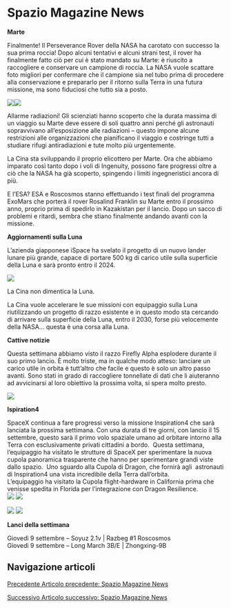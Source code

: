 Spazio Magazine News
====================

**Marte**

Finalmente! Il Perseverance Rover della NASA ha carotato con successo la sua prima roccia! Dopo alcuni tentativi e alcuni strani test, il rover ha finalmente fatto ciò per cui è stato mandato su Marte: è riuscito a raccogliere e conservare un campione di roccia. La NASA vuole scattare foto migliori per confermare che il campione sia nel tubo prima di procedere alla conservazione e prepararlo per il ritorno sulla Terra in una futura missione, ma sono fiduciosi che tutto sia a posto.

![](https://www.adaa.it/wp/wp-content/uploads/2021/09/1_-_PIA24805_-_Navcam_of_Borehole_-_Sol190_Navcam_borehole-1024x387.jpg)![](https://www.adaa.it/wp/wp-content/uploads/2021/09/2-PIA24804_-_Corer_With_Sample_-_ZL0_0190_0683815239_371ECZ_N0070000ZCAM00056_110095J01_EXPORT-1024x765.png)

Allarme radiazioni! Gli scienziati hanno scoperto che la durata massima di un viaggio su Marte deve essere di soli quattro anni perché gli astronauti sopravvivano all’esposizione alle radiazioni – questo impone alcune restrizioni alle organizzazioni che pianificano il viaggio e costringe tutti a studiare rifugi antiradiazioni e tute molto più urgentemente.

La Cina sta sviluppando il proprio elicottero per Marte. Ora che abbiamo imparato così tanto dopo i voli di Ingenuity, possono fare progressi oltre a ciò che la NASA ha già scoperto, spingendo i limiti ingegneristici ancora di più.

E l’ESA? ESA e Roscosmos stanno effettuando i test finali del programma ExoMars che porterà il rover Rosalind Franklin su Marte entro il prossimo anno, proprio prima di spedirlo in Kazakistan per il lancio. Dopo un sacco di problemi e ritardi, sembra che stiano finalmente andando avanti con la missione. 

**Aggiornamenti sulla Luna**

L’azienda giapponese iSpace ha svelato il progetto di un nuovo lander lunare più grande, capace di portare 500 kg di carico utile sulla superficie della Luna e sarà pronto entro il 2024.

![](https://www.adaa.it/wp/wp-content/uploads/2021/09/1.jpg)

  
La Cina non dimentica la Luna.

La Cina vuole accelerare le sue missioni con equipaggio sulla Luna riutilizzando un progetto di razzo esistente e in questo modo sta cercando di arrivare sulla superficie della Luna, entro il 2030, forse più velocemente della NASA… questa è una corsa alla Luna.

**Cattive notizie**

Questa settimana abbiamo visto il razzo Firefly Alpha esplodere durante il suo primo lancio. È molto triste, ma in qualche modo atteso: lanciare un carico utile in orbita è tutt’altro che facile e questo è solo un altro passo avanti. Sono stati in grado di raccogliere tonnellate di dati che li aiuteranno ad avvicinarsi al loro obiettivo la prossima volta, si spera molto presto. 

![](https://www.adaa.it/wp/wp-content/uploads/2021/09/2-300x166.jpg)

**Ispiration4**

SpaceX continua a fare progressi verso la missione Inspiration4 che sarà lanciata la prossima settimana. Con una durata di tre giorni, con lancio il 15 settembre, questo sarà il primo volo spaziale umano ad orbitare intorno alla Terra con esclusivamente privati cittadini a bordo.  Questa settimana, l’equipaggio ha visitato le strutture di SpaceX per sperimentare la nuova cupola panoramica trasparente che hanno per sperimentare grandi viste dallo spazio.  Uno sguardo alla Cupola di Dragon, che fornirà agli  astronauti di Inspiration4 una vista incredibile della Terra dall’orbita.  
L’equipaggio ha visitato la Cupola flight-hardware in California prima che venisse spedita in Florida per l’integrazione con Dragon Resilience.  
![](https://www.adaa.it/wp/wp-content/uploads/2021/09/6-300x200.jpg) ![](https://www.adaa.it/wp/wp-content/uploads/2021/09/4-300x200.jpg)

![](https://www.adaa.it/wp/wp-content/uploads/2021/09/5-300x200.jpg) ![](https://www.adaa.it/wp/wp-content/uploads/2021/09/3-300x205.jpg)

**Lanci della settimana**

Giovedì 9 settembre – Soyuz 2.1v | Razbeg #1 Roscosmos  
Giovedì 9 settembre – Long March 3B/E | Zhongxing-9B

Navigazione articoli
--------------------

[Precedente Articolo precedente: Spazio Magazine News](https://www.adaa.it/2021/08/30/spazio-magazine-news-12/)

[Successivo Articolo successivo: Spazio Magazine News](https://www.adaa.it/2021/09/13/spazio-magazine-news-14/)